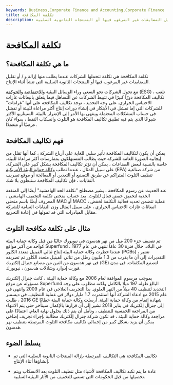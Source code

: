 ```yaml
---
keywords: Business,Corporate Finance and Accounting,Corporate Finance
title: تكلفة المكافحة
description: تكلفة المكافحة هي تكلفة تتحملها الشركات عندما يُطلب منها إزالة و / أو تقليل المضايقات غير المرغوب فيها أو المنتجات الثانوية السلبية.
---
```


# تكلفة المكافحة
## ما هي تكلفة المكافحة؟

تكلفة المكافحة هي تكلفة تتحملها الشركات عندما يطلب منها إزالة و / أو تقليل المضايقات غير المرغوب فيها أو المنتجات الثانوية السلبية التي تنشأ أثناء الإنتاج.

مع تحول الشركات نحو السعي وراء الوسائل البيئية [والاجتماعية](/environmental-social-and-governance-esg-criteria) [والحوكمة](/environmental-social-and-governance-esg-criteria) (ESG) ، تلعب تكاليف المكافحة دورًا كبيرًا في تثبيط الشركات عن التساهل فيما يتعلق بانبعاثات غازات الاحتباس الحراري. على وجه التحديد ، توجد تكاليف المكافحة على أنها "غرامات" للشركات التي إما تفشل في الابتكار في إنشاء دورات إنتاج أكثر مراعاة للبيئة أو تفشل في حساب المشكلات المحتملة وينتهي بها الأمر إلى الإضرار بالبيئة. السيناريو الأكثر شيوعًا الذي يتم فيه تطبيق تكاليف المكافحة هو التلوث وانسكاب النفط ، سواء كان عرضيًا أو متعمدًا.

## فهم تكاليف المكافحة

يمكن أن يكون لتكاليف المكافحة تأثير سلبي للغاية على أرباح الشركة ، كما أنها تقلل من إيجابية الصورة العامة للشركة حيث يطالب المستهلكون بممارسات أكثر مراعاة للبيئة. خاصة بالنسبة لبعض الصناعات ، يمكن أن تؤثر تكاليف المكافحة بشكل كبير على الشركة. على سبيل المثال ، عندما تطلب [وكالة حماية البيئة الأمريكية](/environmental-protection-agency) (EPA) من شركة صناعية تنظيف التلوث المتراكم عن طريق التصنيع أو التعدين أو المعالجة أو موقع تصريف النفايات ، فإن تكاليف المكافحة ستنطوي بلا شك.

عند الحديث عن رسوم المكافحة ، يشير مصطلح "تكلفة الحد الهامشية" أيضًا إلى المنفعة الحدية لتحقيق خفض فعال للتلوث. يعد حساب منحنى تكلفة التخفيف الهامشي ، المعروف أيضًا باسم منحنى MAC أو MACC ، عملية تتضمن تحديد فعالية التكلفة لخفض انبعاثات غازات الاحتباس الحراري ، على سبيل المثال وزن النفايات السامة للشركة مقابل المبادرات التي قد تمولها في إعادة التحريج.

## مثال على تكلفة مكافحة التلوث

تم تصنيف جزء 200 ميل من نهر هدسون في نيويورك حاليًا من قبل وكالة حماية البيئة كواحد من أكبر مواقع Superfund في البلاد. خلال فترة 30 عامًا تنتهي في عام 1977 ، عندما حظرت وكالة حماية البيئة إنتاج ثنائي الفينيل متعدد الكلور (PCBs) ، تشير التقديرات إلى أن ما يقرب من 1.3 مليون رطل من ثنائي الفينيل متعدد الكلور تم تصريفه في نهر هدسون من اثنين من مصانع جنرال إلكتريك (GE) لتصنيع المكثفات. في مدن فورت إدوارد وشلالات هدسون ، نيويورك.

بموجب مرسوم الموافقة لعام 2006 مع وكالة حماية البيئة ، كانت جنرال إلكتريك مسؤولة عن موقع Superfund البالغ طوله 197 ميلًا بالكامل ولكنه مطلوب على وجه التحديد لتنظيف 40 ميلاً من النهر العلوي. بدأ التجريف العلاجي في عام 2009 وانتهى في عام 2015 مع ادعاء الشركة أنها استثمرت 1.7 مليار دولار في عملية التنظيف. في ديسمبر 2016 ، طلبت GE شهادة إتمام من وكالة حماية البيئة. أرسلت وكالة حماية البيئة خطابًا إلى جنرال إلكتريك في يناير 2018 تشير إلى أن قرارها بالإكمال سيتأخر حتى يتم الانتهاء من المراجعة الخمسية للتنظيف ، ونأمل أن يتم ذلك بحلول نهاية العام. اعتمادًا على مراجعة وكالة حماية البيئة ، قد تكون شركة جنرال إلكتريك مطالبة بإجراء تجريف إضافي يمكن أن يزيد بشكل كبير من إجمالي تكاليف مكافحة التلوث المرتبطة بتنظيف نهر هدسون.

## يسلط الضوء

- تكاليف المكافحة هي التكاليف المرتبطة بإزالة المنتجات الثانوية السلبية التي تم إنشاؤها أثناء الإنتاج.

- عادة ما يتم تكبد تكاليف المكافحة لأشياء مثل تنظيف التلوث بعد الانسكاب ويتم تحصيلها من قبل الحكومات التي تسعى للتخفيف من الآثار البيئية السلبية.

